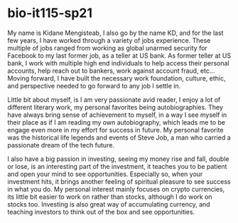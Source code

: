 # bio-it115-sp21

My name is Kidane Mengisteab, I also go by the name KD, and for the last few years, I have worked through a variety of jobs experience. These multiple of jobs ranged from working as global unarmed security for Facebook to my last former job, as a teller at US bank. As former teller at US bank, I work with multiple high end individuals to help access their personal accounts, help reach out to bankers, work against account fraud, etc... Moving forward, I have built the necessary work foundation, culture, ethic, and perspective needed to go forward to any job I settle in. 

Little bit about myself, is I am very passionate avid reader, I enjoy a lot of different literary work, my personal favorites being autobiographies. They have always bring sense of achievement to myself, in a way I see myself in their place as if I am reading my own autobiography, which leads me to be engage even more in my effort for success in future.  My personal favorite was the historical life legends and events of Steve Job, a man who carried a passionate dream of the tech future.

 I also have a big passion in investing, seeing my money rise and fall, double or lose, is an interesting part of the investment, it teaches you to be patient and open your mind to see opportunities.  Especially so, when your investment hits, it brings another feeling of spiritual pleasure to see success in what you do.  My personal interest mainly focuses on crypto currencies, its little bit easier to work on rather than stocks, although I do work on stocks too. Investing is also great way of accumulating currency, and teaching investors to think out of the box and see opportunities.
